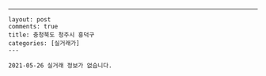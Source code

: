---
    layout: post
    comments: true
    title: 충청북도 청주시 흥덕구
    categories: [실거래가]
    ---

    2021-05-26 실거래 정보가 없습니다.

    